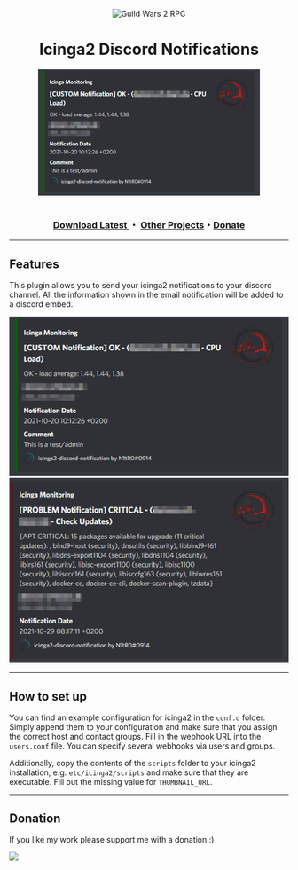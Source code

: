 <p align="center"><img alt="Guild Wars 2 RPC" src="https://me.ihlecloud.de/img/logo.png" height="76"></p></img>
<h1 align="center">Icinga2 Discord Notifications</h1>
<p align="center" style="margin-bottom: 0px !important;">
  <img width="400" src="img/example1.png" alt="Example" align="center">
</p>
<br>
<h3 align="center">
    <a href="https://github.com/n1tr0-5urf3r/icinga2-discord-notifications/releases/">Download Latest
    </a>・
    <a href="https://exchange.icinga.com/n1tr0-5urf3r">Other Projects</a>・<a href="https://www.paypal.com/donate/?hosted_button_id=KXMYX49C6MLLN">Donate</a></h3>

---

## Features
This plugin allows you to send your icinga2 notifications to your discord channel.
All the information shown in the email notification will be added to a discord embed.


![example](img/example1.png "Example")
![example](img/example2.png "Example")

---

## How to set up
You can find an example configuration for icinga2 in the `conf.d` folder. Simply append them to your configuration and make sure that you assign the correct host and contact groups. Fill in the webhook URL into the `users.conf` file. You can specify several webhooks via users and groups.

Additionally, copy the contents of the `scripts` folder to your icinga2 installation, e.g. `etc/icinga2/scripts` and make sure that they are executable. Fill out the missing value for `THUMBNAIL_URL`.

---

## Donation
If you like my work please support me with a donation :) 

[![](https://www.paypalobjects.com/en_US/i/btn/btn_donateCC_LG.gif)](https://www.paypal.com/donate/?hosted_button_id=KXMYX49C6MLLN)
